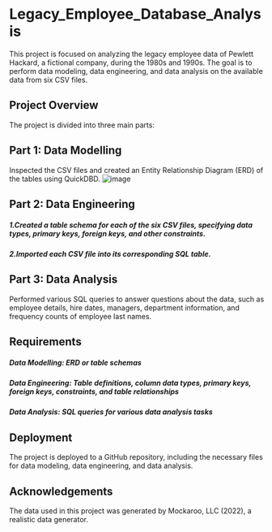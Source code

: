# Legacy_Employee_Database_Analysis
This project is focused on analyzing the legacy employee data of Pewlett Hackard, a fictional company, during the 1980s and 1990s. The goal is to perform data modeling, data engineering, and data analysis on the available data from six CSV files.

## Project Overview
The project is divided into three main parts:

## Part 1: Data Modelling
Inspected the CSV files and created an Entity Relationship Diagram (ERD) of the tables using QuickDBD.
![image](https://github.com/user-attachments/assets/6d8fb394-93d7-4ceb-8c6c-cf5a0a55ac42)



## Part 2: Data Engineering
 ##### 1.Created a table schema for each of the six CSV files, specifying data types, primary keys, foreign keys, and other constraints.
 ##### 2.Imported each CSV file into its corresponding SQL table.
## Part 3: Data Analysis
 Performed various SQL queries to answer questions about the data, such as employee details, hire dates, managers, department information, and frequency counts of employee last names.
## Requirements
 ##### Data Modelling: ERD or table schemas
 ##### Data Engineering: Table definitions, column data types, primary keys, foreign keys, constraints, and table relationships
 ##### Data Analysis: SQL queries for various data analysis tasks
## Deployment
The project is deployed to a GitHub repository, including the necessary files for data modeling, data engineering, and data analysis.

## Acknowledgements
The data used in this project was generated by Mockaroo, LLC (2022), a realistic data generator.
